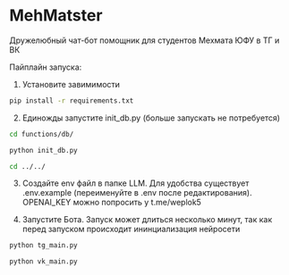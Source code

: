 # MehMatster
Дружелюбный чат-бот помощник для студентов Мехмата ЮФУ в ТГ и ВК

Пайплайн запуска:

1. Установите завимимости
```bash
pip install -r requirements.txt
```

2. Единожды запустите init_db.py (больше запускать не потребуется)

```bash
cd functions/db/
```

```bash
python init_db.py
```

```bash
cd ../../
```

3. Создайте env файл в папке LLM. Для удобства существует .env.example (переименуйте в .env после редактирования).
OPENAI_KEY можно попросить у t.me/weplok5

4. Запустите Бота. Запуск может длиться несколько минут, так как перед запуском происходит ининциализация нейросети

```bash
python tg_main.py
```

```bash
python vk_main.py
